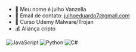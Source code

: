 - 🧠 Meu nome é julho Vanzella
- 👋 Email de contato: julhoeduardo7@gmail.com
- 👾 Curso Udemy Malware/Trojan
- 💰 Aliança cripto



![JavaScript](https://img.shields.io/badge/javascript-%23323330.svg?style=for-the-badge&logo=javascript&logoColor=%23F7DF1E)
![Python](https://img.shields.io/badge/python-3670A0?style=for-the-badge&logo=python&logoColor=ffdd54)
![C#](https://img.shields.io/badge/c%23-%23239120.svg?style=for-the-badge&logo=c-sharp&logoColor=white)
